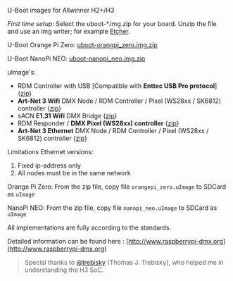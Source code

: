 U-Boot images for Allwinner H2+/H3

*First time setup*: Select the uboot-*.img.zip for your board. Unzip the file and use an img writer; for example [Etcher](https://etcher.io).

U-Boot Orange Pi Zero: [uboot-orangpi_zero.img.zip](https://github.com/vanvught/h3dmx512-zip/blob/master/uboot-orangpi_zero.img.zip?raw=true)

U-Boot NanoPi NEO: [uboot-nanopi_neo.img.zip](https://github.com/vanvught/h3dmx512-zip/blob/master/uboot-nanopi_neo.img.zip?raw=true) 

uImage's:

- RDM Controller with USB [Compatible with **Enttec USB Pro protocol**] {[zip](https://github.com/vanvught/h3dmx512-zip/blob/master/h3_dmx_usb_pro.zip?raw=true)}
- **Art-Net 3 Wifi** DMX Node / RDM Controller / Pixel (WS28xx / SK6812) controller {[zip](https://github.com/vanvught/h3dmx512-zip/blob/master/h3_wifi_artnet_dmx.zip?raw=true)}
- sACN **E1.31 Wifi** DMX Bridge {[zip](https://github.com/vanvught/h3dmx512-zip/blob/master/h3_wifi_e131_dmx.zip?raw=true)}
- RDM Responder / **DMX Pixel (WS28xx) controller** {[zip](https://github.com/vanvught/h3dmx512-zip/blob/master/h3_rdm_responder.zip?raw=true)}
- **Art-Net 3 Ethernet** DMX Node / RDM Controller / Pixel (WS28xx / SK6812) controller {[zip](https://github.com/vanvught/h3dmx512-zip/blob/master/h3_emac_artnet_dmx.zip?raw=true)}

Limitations Ethernet versions:


1. Fixed ip-address only
2. All nodes must be in the same network 


Orange Pi Zero: From the zip file, copy file `orangepi_zero.uImage` to SDCard as `uImage`

NanoPi NEO: From the zip file, copy file `nanopi_neo.uImage` to SDCard as `uImage`

All implementations are fully according to the standards.

Detailed information can be found here : [http://www.raspberrypi-dmx.org](http://www.raspberrypi-dmx.org)

> Special thanks to [@trebisky](https://github.com/trebisky/orangepi) (Thomas J. Trebisky), who helped me in understanding the H3 SoC. 